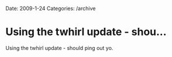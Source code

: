 Date: 2009-1-24
Categories: /archive

# Using the twhirl update - shou...

Using the twhirl update - should ping out yo.
